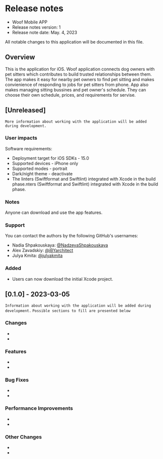  # Release notes

- Woof Mobile APP
- Release notes version: 1
- Release note date: May. 4, 2023

All notable changes to this application will be documented in this file.

## Overview

This is the application for iOS.
Woof application connects dog owners with pet sitters which contributes to build trusted relationships between them. The app makes it easy for nearby pet owners to find pet sitting and makes convienience of responding to jobs for pet sitters from phone.
App also makes managing sitting bussines and pet owner's schedule. They can choose their own schedule, prices, and requirements for servise. 

## [Unreleased]

`More information about working with the application will be added during development.`

### User impacts

Software requirements: 

 * Deployment target for iOS SDKs - 15.0
 * Supported devices - iPhone only
 * Supported modes - portrait
 * Dark/night theme - deactivate
 * The linters (Swiftformat and Swiftlint) integrated with Xcode in the build phase.nters (Swiftformat and Swiftlint) integrated with Xcode in the build phase.

### Notes

Anyone can download and use the app features.

### Support

You can contact the authors by the following GitHub's usernames:

- Nadia Shpakouskaya: [@NadzeyaShpakouskaya](https://github.com/NadzeyaShpakouskaya)
- Alex Zavadskiy: [@iBYarchitect](https://github.com/iBYarchitect)
- Julya Kmita: [@julyakmita](https://github.com/julyakmita)

### Added 
- Users can now download the initial Xcode project.

## [0.1.0] - 2023-03-05

`Information about working with the application will be added during development.`
`Possible sections to fill are presented below`

### Changes
* 
* 

### Features
* 
* 

### Bug Fixes
* 
* 

### Performance Improvements
* 
* 

### Other Changes
* 
* 
